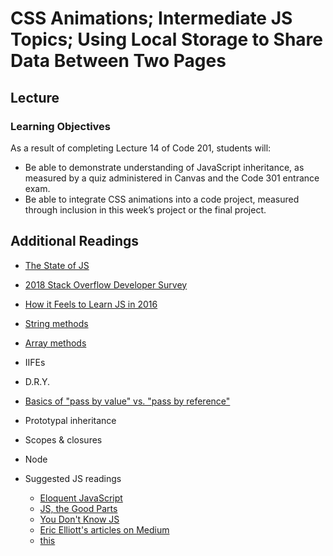 # CSS Animations; Intermediate JS Topics; Using Local Storage to Share Data Between Two Pages

## Lecture

### Learning Objectives

As a result of completing Lecture 14 of Code 201, students will:

- Be able to demonstrate understanding of JavaScript inheritance, as measured by a quiz administered in Canvas and the Code 301 entrance exam.
- Be able to integrate CSS animations into a code project, measured through inclusion in this week’s project or the final project.

## Additional Readings

- [The State of JS](http://stateofjs.com)
- [2018 Stack Overflow Developer Survey](https://insights.stackoverflow.com/survey/2018)
- [How it Feels to Learn JS in 2016](https://hackernoon.com/how-it-feels-to-learn-javascript-in-2016-d3a717dd577f#.ygr5pmdqy)
- [String methods](https://developer.mozilla.org/en-US/docs/Web/JavaScript/Reference/Global_Objects/String)
- [Array methods](https://developer.mozilla.org/en-US/docs/Web/JavaScript/Reference/Global_Objects/Array)
- IIFEs
- D.R.Y.
- [Basics of "pass by value" vs. "pass by reference"](https://codeburst.io/explaining-value-vs-reference-in-javascript-647a975e12a0)
- Prototypal inheritance
- Scopes & closures
- Node

- Suggested JS readings
  - [Eloquent JavaScript](http://eloquentjavascript.net/)
  - [JS, the Good Parts](http://shop.oreilly.com/product/9780596517748.do)
  - [You Don't Know JS](https://github.com/getify/You-Dont-Know-JS)
  - [Eric Elliott's articles on Medium](https://medium.com/@_ericelliott)
  - [this](http://rainsoft.io/gentle-explanation-of-this-in-javascript)
